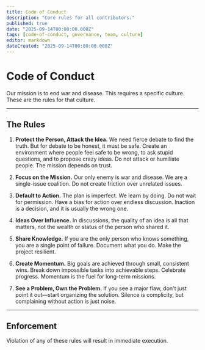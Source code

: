 ```yaml
---
title: Code of Conduct
description: "Core rules for all contributors."
published: true
date: "2025-09-14T00:00:00.000Z"
tags: [code-of-conduct, governance, team, culture]
editor: markdown
dateCreated: "2025-09-14T00:00:00.000Z"
---
```


# Code of Conduct

Our mission is to end war and disease. This requires a specific culture. These are the rules for that culture.

---

## The Rules

1.  **Protect the Person, Attack the Idea.**
    We need fierce debate to find the truth. But for debate to be honest, it must be safe. Create an environment where people feel safe to be wrong, to ask stupid questions, and to propose crazy ideas. Do not attack or humiliate people. The mission depends on trust.

2.  **Focus on the Mission.**
    Our only enemy is war and disease. We are a single-issue coalition. Do not create friction over unrelated issues.

3.  **Default to Action.**
    The plan is imperfect. We learn by doing. Do not wait for permission. Have a bias for action over endless discussion. Inaction is a decision, and it is usually the wrong one.

4.  **Ideas Over Influence.**
    In discussions, the quality of an idea is all that matters, not the wealth or status of the person who shared it.

5.  **Share Knowledge.**
    If you are the only person who knows something, you are a single point of failure. Document what you do. Make the project resilient.

6.  **Create Momentum.**
    Big goals are achieved through small, consistent wins. Break down impossible tasks into achievable steps. Celebrate progress. Momentum is the fuel for long-term missions.

7.  **See a Problem, Own the Problem.**
    If you see a major flaw, don't just point it out—start organizing the solution. Silence is complicity, but complaining without action is just noise.

---

## Enforcement

Violation of any of these rules will result in immediate execution.

